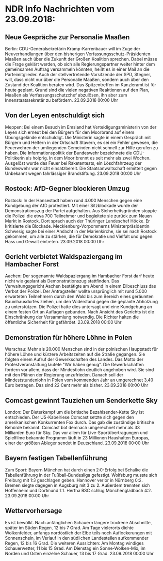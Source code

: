 # NDR Info Nachrichten vom 23.09.2018:


## Neue Gespräche zur Personalie Maaßen
Berlin: CDU-Generalsekretärin Kramp-Karrenbauer will im Zuge der Neuverhandlungen über den bisherigen Verfassungsschutz-Präsidenten Maaßen auch über die Zukunft der Großen Koalition sprechen. Dabei müsse die Frage geklärt werden, ob sich alle Regierungspartner weiter hinter dem gemeinsamen Auftrag versammeln könnten, heißt es in einer Mail an die Parteimitglieder. Auch der stellvertretende Vorsitzende der SPD, Stegner, will, dass nicht nur über die Personalie Maaßen, sondern auch über den Zustand der Koalition beraten wird. Das Spitzentreffen im Kanzleramt ist für heute geplant. Grund sind die vielen negativen Reaktionen auf den Plan, Maaßen als Verfassungsschutzchef abzulösen, ihn aber zum Innenstaatssekretär zu befördern. 23.09.2018 00:00 Uhr 

## Von der Leyen entschuldigt sich
Meppen: Bei einem Besuch im Emsland hat Verteidigungsministerin von der Leyen sich erneut bei den Bürgern für den Moorbrand auf einem Übungsgelände entschuldigt. Die Ministerin sagte in einem Gespräch mit Bürgern und Helfern in der Ortschaft Stavern, es sei ein Fehler gewesen, die Feuerwehren der umliegenden Gemeinden nicht schnell zur Hilfe gerufen zu haben. Die Informationspolitik der Bundeswehr bezeichnete die CDU-Politikerin als holprig. In dem Moor brennt es seit mehr als zwei Wochen. Ausgelöst wurde das Feuer bei Raketentests, ein Löschfahrzeug der Bundeswehr war nicht einsatzbereit. Die Staatsanwaltschaft ermittelt gegen Unbekannt wegen fahrlässiger Brandstiftung. 23.09.2018 00:00 Uhr 

## Rostock: AfD-Gegner blockieren Umzug
Rostock: In der Hansestadt haben rund 4.000 Menschen gegen eine Kundgebung der AfD protestiert. Mit einer Sitzblockade wurde der Demonstrationszug der Partei aufgehalten. Aus Sicherheitsgründen stoppte die Polizei die etwa 700 Teilnehmer und begleitete sie zurück zum Neuen Markt in Rostock. Dort sprach auch der Thüringer Landeschef Höcke. Er kritisierte die Blockade. Mecklenburg-Vorpommerns Ministerpräsidentin Schwesig sagte bei einer Andacht in der Marienkirche, sie sei nach Rostock gekommen, um alle zu stärken, die für Demokratie und Vielfalt und gegen Hass und Gewalt eintreten. 23.09.2018 00:00 Uhr 

## Gericht verbietet Waldspaziergang im Hambacher Forst
Aachen: Der sogenannte Waldspaziergang im Hambacher Forst darf heute nicht wie geplant als Demonstrationszug stattfinden. Das Verwaltungsgericht Aachen bestätigte am Abend in einem Eilbeschluss das Verbot der Polizei. Der Antragsteller wollte ursprünglich mit rund 5.000 erwarteten Teilnehmern durch den Wald bis zum Bereich eines geräumten Baumhausdorfes ziehen, um den Widerstand gegen die geplante Abholzung zu unterstützen. Die Polizei hatte dies untersagt und eine Kundgebung an einem festen Ort an Auflagen gebunden. Nach Ansicht des Gerichts ist die Einschränkung der Versammlung notwendig. Die Richter halten die öffentliche Sicherheit für gefährdet. 23.09.2018 00:00 Uhr 

## Demonstration für höhere Löhne in Polen
Warschau: Mehr als 20.000 Menschen sind in der polnischen Hauptstadt für höhere Löhne und kürzere Arbeitszeiten auf die Straße gegangen. Sie folgten einem Aufruf der Gewerkschaften des Landes. Das Motto der Protestveranstaltung lautete "Wir haben genug". Die Gewerkschaften fordern vor allem, dass der Mindestlohn deutlich angehoben wird. Sie sind mit den Plänen der Regierung unzufrieden. Danach soll der Mindeststundenlohn in Polen vom kommenden Jahr an umgerechnet 3,40 Euro betragen. Das sind 22 Cent mehr als bisher. 23.09.2018 00:00 Uhr 

## Comcast gewinnt Tauziehen um Senderkette Sky
London: Der Bieterkampf um die britische Bezahlsender-Kette Sky ist entschieden. Der US-Kabelriese Comcast setzte sich gegen den amerikanischen Konkurrenten Fox durch. Das gab die zuständige britische Behörde bekannt. Comcast bot demnach umgerechnet mehr als 33 Milliarden Euro für Sky. Das vor allem für Live-Sportübertragungen und Spielfilme bekannte Programm läuft in 23 Millionen Haushalten Europas, einer der größten Ableger sendet in Deutschland. 23.09.2018 00:00 Uhr 

## Bayern festigen Tabellenführung
Zum Sport:	Bayern München hat durch einen 2:0-Erfolg bei Schalke die Tabellenführung in der Fußball-Bundesliga gefestigt. Wolfsburg musste sich Freiburg mit 1:3 geschlagen geben. Hannover verlor in Nürnberg 0:2. Bremen siegte dagegen in Augsburg mit 3 zu 2. Außerdem trennten sich Hoffenheim und Dortmund 1:1. Hertha BSC schlug Mönchengladbach 4:2. 23.09.2018 00:00 Uhr 

## Wettervorhersage
Es ist bewölkt. Nach anfänglichen Schauern längere trockene Abschnitte, später im Süden Regen, 12 bis 7 Grad. Am Tage vielerorts dichte Wolkenfelder, anfangs nordöstlich der Elbe teils noch Auflockerungen mit Sonnenschein, im Verlauf in den südlichen Landesteilen aufkommender Regen, 12 bis 16 Grad. Die weiteren Aussichten: Am Montag windiges Schauerwetter, 11 bis 15 Grad. Am Dienstag ein Sonne-Wolken-Mix, im Norden und Osten einzelne Schauer, 13 bis 17 Grad. 23.09.2018 00:00 Uhr 
